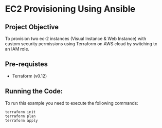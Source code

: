 # EC2 Provisioning Using Ansible

## Project Objective
To provision two ec-2 instances (Visual Instance & Web Instance) with custom security permissions using Terraform on AWS cloud by switching to an IAM role.

## Pre-requistes

- Terraform (v0.12)

## Running the Code:
To run this example you need to execute the following commands:
<br>

```
terraform init
terraform plan
terraform apply
```